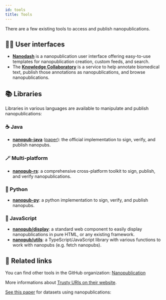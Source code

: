 ```yaml
---
id: tools
title: Tools
---
```


There are a few existing tools to access and publish nanopublications.

## 👩‍💻 User interfaces

- [**Nanodash**](https://github.com/knowledgepixels/nanodash) is a nanopublication user interface offering easy-to-use templates for nanopublication creation, custom feeds, and search.
- The [**Knowledge Collaboratory**](https://collaboratory.semanticscience.org/) is a service to help annotate biomedical text, publish those annotations as nanopublications, and browse nanopublications.

## 📚️ Libraries

Libraries in various languages are available to manipulate and publish nanopublications:

### ☕️ Java

- [**nanopub-java**](https://nanopublication.github.io/nanopub-java/) ([paper](https://arxiv.org/abs/1508.04977)): the official implementation to sign, verify, and publish nanopubs.

### 🪄 Multi-platform

- [**nanopub-rs**](https://vemonet.github.io/nanopub-rs/): a comprehensive cross-platform toolkit to sign, publish, and verify nanopublications.

### 🐍 Python

- [**nanopub-py**](https://nanopublication.github.io/nanopub-py/): a python implementation to sign, verify, and publish nanopubs.

### 🚀 JavaScript

- [**nanopub/display**](https://github.com/vemonet/nanopub-display): a standard web component to easily display nanopublications in pure HTML, or any existing framework.
- [**nanopub/utils**](https://github.com/knowledgepixels/nanopub-utils): a TypeScript/JavaScript library with various functions to work with nanopubs (e.g. fetch nanopubs).

## 🔗 Related links

You can find other tools in the GitHub organization: [Nanopublication](https://github.com/Nanopublication/)

More informations about [Trusty URIs on their website](http://trustyuri.net/).

[See this paper](https://arxiv.org/abs/1809.06532) for datasets using nanopublications:
